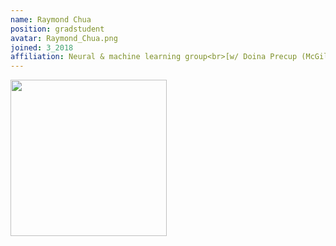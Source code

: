 ```yaml
---
name: Raymond Chua
position: gradstudent
avatar: Raymond_Chua.png
joined: 3_2018
affiliation: Neural & machine learning group<br>[w/ Doina Precup (McGill)]
---
```


<img width="250" src="{{site.baseurl}}/images/people/{{page.avatar}}" data-action="zoom">
